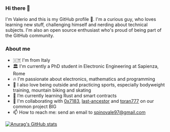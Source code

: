 ### Hi there 👋
I'm Valerio and this is my GitHub profile 👾. I'm a curious guy, who loves learning new stuff, challenging himself and nerding about technical subjects. I'm also an open source enthusiast who's proud of being part of the GitHub community.

### About me
- 🇮🇹  I'm from Italy
- 🏛 I'm currently a PhD student in Electronic Engineering at Sapienza, Rome
- 🔥  I'm passionate about electronics, mathematics and programming
- 🚵 I also love being outside and practicing sports, especially bodyweight training, mountain biking and skating
- 🌱 I’m currently learning Rust and smart contracts
- 🔗 I'm collaborating with [0x7183](https://github.com/0x7183), [last-ancestor](https://github.com/last-ancestor) and [toran777](https://github.com/toran777) on our common project BIG
- 📫 How to reach me: send an email to spinovale97@gmail.com

[![Anurag's GitHub stats](https://github-readme-stats.vercel.app/api?username=sp-ino&show_icons=true&theme=cobalt)](https://github.com/anuraghazra/github-readme-stats)


<!--
**Sp-ino/sp-ino** is a ✨ _special_ ✨ repository because its `README.md` (this file) appears on your GitHub profile.

Here are some ideas to get you started:

- 🔭 I’m currently working on ...
- 🌱 I’m currently learning ...
- 👯 I’m looking to collaborate on ...
- 🤔 I’m looking for help with ...
- 💬 Ask me about ...
- 📫 How to reach me: ...
- 😄 Pronouns: ...
- ⚡ Fun fact: ...
-->
